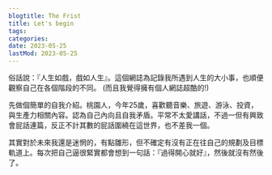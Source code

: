 ```yaml
---
blogtitle: The Frist
title: Let's begin
tags:
categories:
date: 2023-05-25
lastMod: 2023-05-25
---
```

俗話說：『人生如戲，戲如人生』。這個網誌為記錄我所遇到人生的大小事，也順便觀察自己在各個階段的不同。
(而且我覺得擁有個人網誌超酷的!)

先做個簡單的自我介紹。桃園人，今年25歲，喜歡聽音樂、旅遊、游泳、投資，與生產力相關內容。認為自己內向且自我矛盾。平常不太愛講話，不過一但有興致會屁話連篇，反正不計其數的屁話圍繞在這世界，也不差我一個。

其實對於未來我還是迷惘的，有點雛形，但不確定有沒有正在往自己的規劃及目標軌道上。每次把自己逼很緊實都會想到一句話：『過得開心就好』，然後就沒有然後了。

